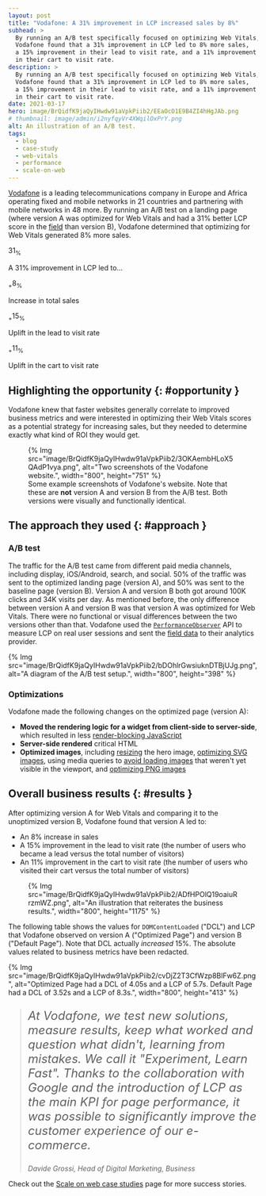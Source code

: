 ```yaml
---
layout: post
title: "Vodafone: A 31% improvement in LCP increased sales by 8%"
subhead: >
  By running an A/B test specifically focused on optimizing Web Vitals,
  Vodafone found that a 31% improvement in LCP led to 8% more sales,
  a 15% improvement in their lead to visit rate, and a 11% improvement
  in their cart to visit rate.
description: >
  By running an A/B test specifically focused on optimizing Web Vitals,
  Vodafone found that a 31% improvement in LCP led to 8% more sales,
  a 15% improvement in their lead to visit rate, and a 11% improvement
  in their cart to visit rate.
date: 2021-03-17
hero: image/BrQidfK9jaQyIHwdw91aVpkPiib2/EEaOcO1E9B4ZI4hHgJAb.png
# thumbnail: image/admin/i2nyfqyVr4XWqilOxPrY.png
alt: An illustration of an A/B test.
tags:
  - blog
  - case-study
  - web-vitals
  - performance
  - scale-on-web
---
```


[Vodafone](https://www.vodafone.com/) is a leading telecommunications company in
Europe and Africa operating fixed and mobile networks in 21 countries and
partnering with mobile networks in 48 more. By running an A/B test on a landing
page (where version A was optimized for Web Vitals and had a 31% better LCP
score in the
[field](https://www.searchenginejournal.com/google-explains-why-field-data-is-more-reliable-than-lab-data/372404/)
than version B), Vodafone determined that optimizing for Web Vitals generated 8%
more sales.

<div class="w-stats">
 <div class="w-stat">
   <p class="w-stat__figure">31<sub>%</sub></p>
   <p class="w-stat__desc">A 31% improvement in LCP led to…</p>
 </div>
 <div class="w-stat">
   <p class="w-stat__figure"><sub>+</sub>8<sub>%</sub></p>
   <p class="w-stat__desc">Increase in total sales</p>
 </div>
 <div class="w-stat">
   <p class="w-stat__figure"><sub>+</sub>15<sub>%</sub></p>
   <p class="w-stat__desc">Uplift in the lead to visit rate</p>
 </div>
 <div class="w-stat">
   <p class="w-stat__figure"><sub>+</sub>11<sub>%</sub></p>
   <p class="w-stat__desc">Uplift in the cart to visit rate</p>
 </div>
</div>

## Highlighting the opportunity {: #opportunity }

Vodafone knew that faster websites generally correlate to improved business metrics and were
interested in optimizing their Web Vitals scores as a potential strategy for increasing sales, but
they needed to determine exactly what kind of ROI they would get.

<figure>
  {% Img src="image/BrQidfK9jaQyIHwdw91aVpkPiib2/3OKAembHLoX5QAdP1vya.png", alt="Two screenshots of the Vodafone website.", width="800", height="751" %}
  <figcaption>
    Some example screenshots of Vodafone's website. Note that these are <b>not</b> version
    A and version B from the A/B test. Both versions were visually and functionally identical.
  </figcaption>
</figure>

## The approach they used {: #approach }

### A/B test

The traffic for the A/B test came from different paid media channels, including display,
iOS/Android, search, and social. 50% of the traffic was sent to the optimized landing page (version
A), and 50% was sent to the baseline page (version B). Version A and version B both got around 100K
clicks and 34K visits per day. As mentioned before, the only difference between version A and
version B was that version A was optimized for Web Vitals. There were no functional or visual
differences between the two versions other than that. Vodafone used the
[`PerformanceObserver`](https://developer.mozilla.org/docs/Web/API/PerformanceObserver) API to
measure LCP on real user sessions and sent the
[field data](https://www.searchenginejournal.com/google-explains-why-field-data-is-more-reliable-than-lab-data/372404/)
to their analytics provider.

{% Img src="image/BrQidfK9jaQyIHwdw91aVpkPiib2/bDOhlrGwsiuknDTBjUJg.png", alt="A diagram of the A/B test setup.", width="800", height="398" %}

### Optimizations

Vodafone made the following changes on the optimized page (version A):

-  **Moved the rendering logic for a widget from client-side to server-side**, which resulted in
   less [render-blocking JavaScript](/render-blocking-resources/)
-  **Server-side rendered** critical HTML
-  **Optimized images**, including [resizing](/uses-responsive-images/) the hero
   image, [optimizing SVG images](https://jakearchibald.github.io/svgomg/), using media queries to
   [avoid loading images](/browser-level-image-lazy-loading/) that weren't yet
   visible in the viewport, and [optimizing PNG images](/squoosh-v2/)

## Overall business results {: #results }

<div class="switcher">
  <div>
    <p>
      After optimizing version A for Web Vitals and comparing it to the
      unoptimized version B, Vodafone found that version A led to:
    </p>
    <ul>
      <li>An 8% increase in sales</li>
      <li>
        A 15% improvement in the lead to visit rate (the number of users who became
        a lead versus the total number of visitors)
      </li>
      <li>
        An 11% improvement in the cart to visit rate (the number of users
        who visited their cart versus the total number of visitors)
      </li>
    </ul>
  </div>
  <figure>
    {% Img src="image/BrQidfK9jaQyIHwdw91aVpkPiib2/ADfHPOlQ19oaiuRrzmWZ.png", alt="An illustration that reiterates the business results.", width="800", height="1175" %}
  </figure>
</div>

The following table shows the values for `DOMContentLoaded` ("DCL") and LCP that
Vodafone observed on version A ("Optimized Page") and version B ("Default
Page"). Note that DCL actually *increased* 15%. The absolute values related to
business metrics have been redacted.

{% Img src="image/BrQidfK9jaQyIHwdw91aVpkPiib2/cvDjZ2T3CfWzp8BlFw6Z.png", alt="Optimized Page had a DCL of 4.05s and a LCP of 5.7s. Default Page had a DCL of 3.52s and a LCP of 8.3s.", width="800", height="413" %}

<blockquote>
  <p style="font-style: italic; font-size: 1.5rem;">
    At Vodafone, we test new solutions, measure results, keep what worked and question what didn't,
    learning from mistakes. We call it "Experiment, Learn Fast". Thanks to the collaboration with Google
    and the introduction of LCP as the main KPI for page performance, it was possible to
    significantly improve the customer experience of our e-commerce.
  </p>
  <cite>Davide Grossi, Head of Digital Marketing, Business</cite>
</blockquote>

Check out the [Scale on web case studies](/tags/scale-on-web) page for more
success stories.
